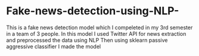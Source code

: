 # Fake-news-detection-using-NLP-
This is a fake news detection model which I compeleted in my 3rd semester in a team of 3 people.
In this model I used Twitter API for news extraction and preprocessed the data using NLP 
Then using sklearn passive aggressive classifier I made the model
